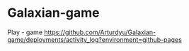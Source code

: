 # Galaxian-game
Play - game https://github.com/Arturdyu/Galaxian-game/deployments/activity_log?environment=github-pages
